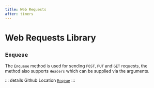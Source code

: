 ```yaml
---
title: Web Requests
after: timers
---
```


<script setup>
    import GithubLink from '../../../components/GithubLink.vue'
</script>

<GithubLink 
    link="https://github.com/OxideMod/Oxide.Core/blob/develop/src/Libraries/WebRequests.cs" 
    topPosition="10px" 
    leftPosition="330px" 
/>

# Web Requests Library

## `Enqueue`

The `Enqueue` method is used for sending `POST`, `PUT` and `GET` requests, the method also supports `Headers` which can be supplied via the arguments.

::: details Github Location
[`Enqeue`](https://github.com/OxideMod/Oxide.Core/blob/develop/src/Libraries/WebRequests.cs#L492)
:::